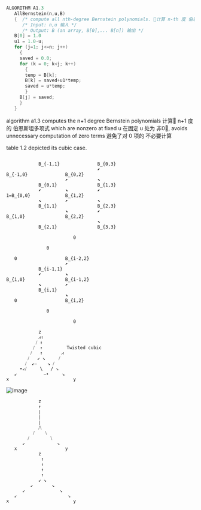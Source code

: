 ``` C++
ALGORITHM A1.3
   AllBernstein(n,u,B)
   {  /* compute all nth-degree Bernstein polynomials. 🧮计算 n-th 度 伯恩斯坦多项式 */
      /* Input: n,u 输入 */
      /* Output: B (an array, B[0],... B[n]) 输出 */
   B[0] = 1.0
   u1 = 1.0-u;
   for (j=1; j<=n; j++)
     {
     saved = 0.0;
     for (k = 0; k<j; k++)
       {
       temp = B[k];
       B[k] = saved+u1*temp;
       saved = u*temp;
       }
     B[j] = saved;
     }
   }
``` 
algorithm a1.3 computes the n+1 degree Bernstein polynomials 计算🧮 n+1 度的 伯恩斯坦多项式 which are nonzero at fixed u 在固定 u 处为 非0⃣️, avoids unnecessary computation of zero terms 避免了对 0 项的 不必要计算

table 1.2 depicted its cubic case.

```

            B_{-1,1}              B_{0,3}
                                  ⬈
B_{-1,0}              B_{0,2}
                      ⬈           ⬊
            B_{0,1}               B_{1,3}
            ⬈         ⬊           ⬈
1=B_{0,0}             B_{1,2}
            ⬊         ⬈           ⬊
            B_{1,1}               B_{2,3}
                      ⬊           ⬈
B_{1,0}               B_{2,2}
                                  ⬊
            B_{2,1}               B_{3,3}

```

```
                         0
                         
               0  
                                  
   0                  B_{i-2,2}
                      ⬈           
            B_{i-1,1}             
            ⬈         ⬊           
B_{i,0}               B_{i-1,2}
            ⬊         ⬈           
            B_{i,1}               
                      ⬊           
   0                  B_{i,2}
                                  
               0

                         0

```

```
            z
            ⩘↑
           ⧸ ↑
          ⧸  ↑         Twisted cubic
         ⧸   ↑       ⩘
        ⧸   ↙︎ ↘︎     ⧸
       ⧸  ↙︎⎯    ↘︎ ⧸
     ∙↙︎⧸     \   / ↘︎
   ↙︎          ⎯∙     ↘︎
x                        y
```

![image](https://github.com/ChenxingWang93/ComputationalGeometry/assets/31954987/b20df49e-cf22-4da2-b012-1692b4f1a3bc)

```
            z
            ↑
            ∣
            ∣
            ∣
            ⧸⧹
          ⧸    ⧹
        ⧸        ⧹
      ↙︎            ↘︎
   x                  y
            z
             ↑
             ↑
             ↑         
             ↑       
            ↙︎ ↘︎     
         ↙︎       ↘︎ 
      ↙︎             ↘︎
   ↙︎                   ↘︎
x                        y
```
